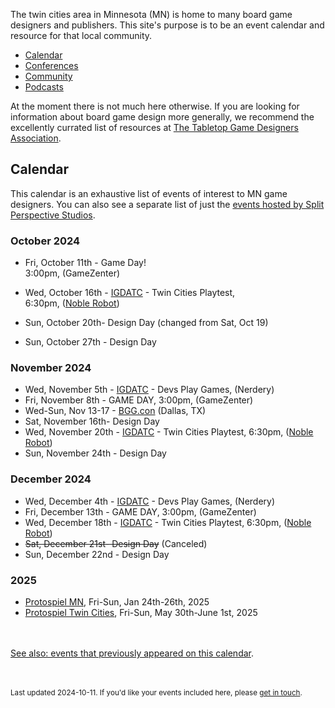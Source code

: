 The twin cities area in Minnesota (MN) is home to many board game designers and publishers. This site's purpose is to be an event calendar and resource for that local community.

- [Calendar](#calendar)
- [Conferences](conferences)
- [Community](community)
- [Podcasts](podcasts)

At the moment there is not much here otherwise. If you are looking for information about board game design more generally, we recommend the excellently currated list of resources at [The Tabletop Game Designers Association](https://www.ttgda.org/resources).


## Calendar

This calendar is an exhaustive list of events of interest to MN game designers. You can also see a separate list of just the [events hosted by Split Perspective Studios](split_perspective_studios).


### October 2024

- Fri, October 11th - Game Day!<br />3:00pm, (GameZenter)

- Wed, October 16th - [IGDATC](https://igdatc.org/) - Twin Cities Playtest,<br />6:30pm, ([Noble Robot](https://noblerobot.com/))

- Sun, October 20th- Design Day (changed from Sat, Oct 19)

- Sun, October 27th - Design Day


### November 2024

- Wed, November 5th - [IGDATC](https://igdatc.org/) - Devs Play Games, (Nerdery)
- Fri, November 8th - GAME DAY, 3:00pm, (GameZenter)
- Wed-Sun, Nov 13-17 - [BGG.con](https://tabletop.events/conventions/bgg.con-2024) (Dallas, TX)
- Sat, November 16th- Design Day
- Wed, November 20th - [IGDATC](https://igdatc.org/) - Twin Cities Playtest, 6:30pm, ([Noble Robot](https://noblerobot.com/))
- Sun, November 24th - Design Day

### December 2024

- Wed, December 4th - [IGDATC](https://igdatc.org/) - Devs Play Games, (Nerdery)
- Fri, December 13th - GAME DAY, 3:00pm, (GameZenter)
- Wed, December 18th - [IGDATC](https://igdatc.org/) - Twin Cities Playtest, 6:30pm, ([Noble Robot](https://noblerobot.com/))
- ~~Sat, December 21st- Design Day~~ (Canceled)
- Sun, December 22nd - Design Day

### 2025

- [Protospiel MN](https://protospiel-mn.org), Fri-Sun, Jan 24th-26th, 2025
- [Protospiel Twin Cities](https://tabletop.events/conventions/protospiel-twin-cities-2025), Fri-Sun, May 30th-June 1st, 2025



<br /><br />[See also: events that previously appeared on this calendar](events).

<br /><br /><small>Last updated 2024-10-11. If you'd like your events included here, please [get in touch](about).</small>
